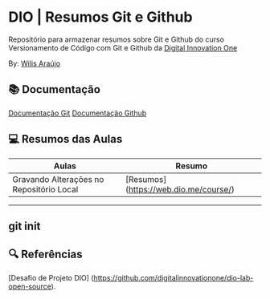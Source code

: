 # DIO | Resumos Git e Github

Repositório para armazenar resumos sobre Git e Github do curso Versionamento de Código com Git e Github da [Digital Innovation One](https://www.dio.me/)

By: [Wilis Araújo](https://www.instagram.com/wiliswasunb/)

## 📚 Documentação
 [Documentação Git](https://git-scm.com/doc)
  [Documentação Github](https://docs.github.com/)

## 💻 Resumos das Aulas

| Aulas | Resumo |
|-------|---------|
|Gravando Alterações no Repositório Local | [Resumos] (https://web.dio.me/course/) |

---
git init 
----

## 🔍 Referências
[Desafio de Projeto DIO] (https://github.com/digitalinnovationone/dio-lab-open-source).

